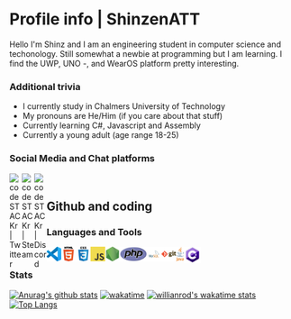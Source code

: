 # Profile info | ShinzenATT 
Hello I'm Shinz and I am an engineering student in computer science and techonology. Still somewhat a newbie at programming but I am learning. I find the UWP, UNO -, and WearOS platform pretty interesting.
### Additional trivia
- I currently study in Chalmers University of Technology
- My pronouns are He/Him (if you care about that stuff)
- Currently learning C#, Javascript and Assembly
- Currently a young adult (age range 18-25)
### Social Media and Chat platforms
[<img align="left" alt="codeSTACKr | Twitter" width="22px" src="https://cdn.jsdelivr.net/npm/simple-icons@v3/icons/twitter.svg" />][twitter]
[<img align="left" alt="codeSTACKr | Steam" width="22px" src="https://cdn.jsdelivr.net/npm/simple-icons@v3/icons/steam.svg" />][steam]
[<img align="left" alt="codeSTACKr | Discord" width="22px" src="https://cdn.jsdelivr.net/npm/simple-icons@v3/icons/discord.svg" />][discord]
<br>
## Github and coding
### Languages and Tools
<img align="left" alt="Visual Studio Code" width="26px" src="https://raw.githubusercontent.com/ShinzenATT/ShinzenATT/d96cc81752e8a1a17dca1800fc56c210cb82d3ed/Visual_Studio_Code_1.35_icon.svg" />
<img align="left" alt="HTML5" width="26px" src="https://raw.githubusercontent.com/github/explore/80688e429a7d4ef2fca1e82350fe8e3517d3494d/topics/html/html.png" />
<img align="left" alt="CSS3" width="26px" src="https://raw.githubusercontent.com/github/explore/80688e429a7d4ef2fca1e82350fe8e3517d3494d/topics/css/css.png" />
<img align="left" alt="JavaScript" width="26px" src="https://raw.githubusercontent.com/github/explore/80688e429a7d4ef2fca1e82350fe8e3517d3494d/topics/javascript/javascript.png" />
<img align="left" alt="Node.js" width="26px" src="https://raw.githubusercontent.com/github/explore/80688e429a7d4ef2fca1e82350fe8e3517d3494d/topics/nodejs/nodejs.png" />
<img align="left" alt="PHP" height="26px" src="https://raw.githubusercontent.com/ShinzenATT/ShinzenATT/4937a4ad9857a9abbd536729882c367c539908fc/PHP-logo.svg" />
<img align="left" alt="MySQL" width="26px" src="https://raw.githubusercontent.com/github/explore/80688e429a7d4ef2fca1e82350fe8e3517d3494d/topics/mysql/mysql.png" />
<img align="left" alt="Git" width="26px" src="https://raw.githubusercontent.com/github/explore/80688e429a7d4ef2fca1e82350fe8e3517d3494d/topics/git/git.png" />
<img align="left" alt="Java" height="26px" src="https://github.com/ShinzenATT/ShinzenATT/blob/master/java-icon.png?raw=true" />
<img align="left" alt="C#" width="30px" src="https://github.com/ShinzenATT/ShinzenATT/blob/master/c-logo-icon-18.png?raw=true" />

<br>

### Stats

[![Anurag's github stats](https://github-readme-stats.vercel.app/api?username=ShinzenATT&count_private=true&show_icons=true&theme=buefy)](https://github.com/anuraghazra/github-readme-stats)
[![wakatime](https://wakatime.com/badge/user/53fb229b-d6c8-4ee4-8592-c1aa087e5019.svg)](https://wakatime.com/@53fb229b-d6c8-4ee4-8592-c1aa087e5019)
[![willianrod's wakatime stats](https://github-readme-stats.vercel.app/api/wakatime?username=ShinzenATT&layout=compact)](https://github.com/anuraghazra/github-readme-stats)
[![Top Langs](https://github-readme-stats.vercel.app/api/top-langs/?username=ShinzenATT&layout=compact&theme=buefy)](https://github.com/anuraghazra/github-readme-stats)

[twitter]: https://twitter.com/ShinzenATT2
[steam]: https://steamcommunity.com/id/shinzenatt/
[discord]: https://discord.gg/TyCXKrJ
<!--
**ShinzenATT/ShinzenATT** is a ✨ _special_ ✨ repository because its `README.md` (this file) appears on your GitHub profile.

Here are some ideas to get you started:

- 🔭 I’m currently working on ...
- 🌱 I’m currently learning ...
- 👯 I’m looking to collaborate on ...
- 🤔 I’m looking for help with ...
- 💬 Ask me about ...
- 📫 How to reach me: ...
- 😄 Pronouns: ...
- ⚡ Fun fact: ...
-->
